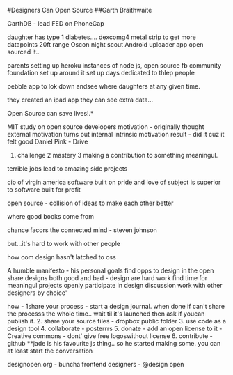 #Designers Can Open Source
##Garth Braithwaite

GarthDB - lead FED on PhoneGap

daughter has type 1 diabetes....
dexcomg4 metal strip to get more datapoints
20ft range
Oscon
night scout
Android uploader app
open sourced it..

parents setting up heroku instances of node js, open source
fb community
foundation set up around it 
set up days dedicated to thlep people

pebble app to lok down andsee where daughters at any given time. 

they created an ipad app they can see extra data... 

Open Source can save lives!.*

MIT study on open source developers motivation - 
originally thought external motivation
turns out internal intrinsic motivation
result - did it cuz it felt good
Daniel Pink - Drive
1. challenge
2 mastery
3 making a contribution to something meaningul.

terrible jobs lead to amazing side projects 

cio of virgin america
software built on pride and love of subject is superior to software built for profit

open source - collision of ideas to make each other better

where good books come from

chance facors the connected mind - steven johnson

but...it's hard to work with other people

how com design hasn't latched to oss

A humble manifesto - his personal goals 
find opps to design in the open
share designs both good and bad - design are hard work
find time for meaningul projects
openly participate in design discussion
work with other designers by choice' 

how -
1share your process - start a design journal.  when done if can't share the processs the whole time..  wait til it's launched then ask if youcan publish it.
2. share your source files - dropbox public folder
3. use code as a design tool
4. collaborate - posterrrs
5. donate - add an open license to it - Creative commons - dont' give free logoswithout license
6.  contribute  - github
**jade is his favourite js thing..   so he started making some. 
you can at least start the conversation

designopen.org - buncha frontend designers - 
@design open

